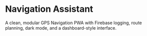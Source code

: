 # Navigation Assistant
A clean, modular GPS Navigation PWA with Firebase logging, route planning, dark mode, and a dashboard-style interface.